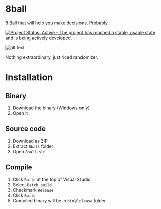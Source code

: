 # 8ball
8 Ball that will help you make decisions. Probably.

[![Project Status: Active – The project has reached a stable, usable state and is being actively developed.](https://www.repostatus.org/badges/latest/active.svg)](https://www.repostatus.org/#active)

![alt text](https://i.imgur.com/keX2haL.png "Logo")

Nothing extraordinary, just riced randomizer.

# Installation

## Binary
1. Download the binary (Windows only)
2. Open it

## Source code
1. Download as ZIP
2. Extract `8ball` folder
3. Open `8ball.sln`

## Compile
1. Click `Build` at the top of Visual Studio
2. Select `Batch build`
3. Checkmark `Release`
4. Click `Build`
5. Compiled binary will be in `bin\Release` folder
